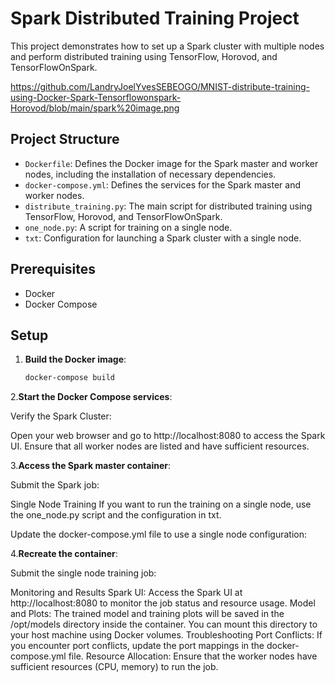 # Spark Distributed Training Project

This project demonstrates how to set up a Spark cluster with multiple nodes and perform distributed training using TensorFlow, Horovod, and TensorFlowOnSpark.

https://github.com/LandryJoelYvesSEBEOGO/MNIST-distribute-training-using-Docker-Spark-Tensorflowonspark-Horovod/blob/main/spark%20image.png

## Project Structure

- `Dockerfile`: Defines the Docker image for the Spark master and worker nodes, including the installation of necessary dependencies.
- `docker-compose.yml`: Defines the services for the Spark master and worker nodes.
- `distribute_training.py`: The main script for distributed training using TensorFlow, Horovod, and TensorFlowOnSpark.
- `one_node.py`: A script for training on a single node.
- `txt`: Configuration for launching a Spark cluster with a single node.

## Prerequisites

- Docker
- Docker Compose

## Setup

1. **Build the Docker image**:

   ```sh
   docker-compose build

2.**Start the Docker Compose services**:

Verify the Spark Cluster:

Open your web browser and go to http://localhost:8080 to access the Spark UI. Ensure that all worker nodes are listed and have sufficient resources.

3.**Access the Spark master container**:

Submit the Spark job:

Single Node Training
If you want to run the training on a single node, use the one_node.py script and the configuration in txt.

Update the docker-compose.yml file to use a single node configuration:

4.**Recreate the container**:

Submit the single node training job:

Monitoring and Results
Spark UI: Access the Spark UI at http://localhost:8080 to monitor the job status and resource usage.
Model and Plots: The trained model and training plots will be saved in the /opt/models directory inside the container. You can mount this directory to your host machine using Docker volumes.
Troubleshooting
Port Conflicts: If you encounter port conflicts, update the port mappings in the docker-compose.yml file.
Resource Allocation: Ensure that the worker nodes have sufficient resources (CPU, memory) to run the job.
